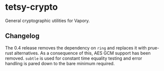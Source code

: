 # tetsy-crypto

General cryptographic utilities for Vapory.


## Changelog

The 0.4 release removes the dependency on `ring` and replaces it with prue-rust alternatives. As a consequence of this, AES GCM support has been removed. `subtle` is used for constant time equality testing and error handling is pared down to the bare minimum required.
